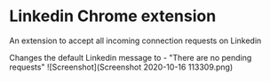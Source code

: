 # Linkedin Chrome extension
An extension to accept all incoming connection requests on Linkedin

Changes the default Linkedin message to - "There are no pending requests"
![Screenshot](Screenshot 2020-10-16 113309.png)
